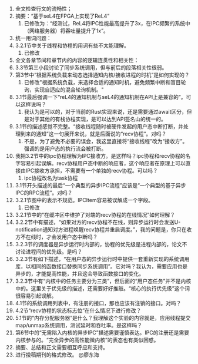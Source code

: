 

1. 全文检查行文的流畅性；
 1. 摘要：“基于seL4在FPGA上实现了ReL4”
	 1. 已修改为：“经测试，ReL4将IPC性能最高提升了3x，在IPC频繁的系统中（网络服务器）将吞吐量提升了1x”。
2. 统一用词问题：
 1. 3.2.1节中关于线程和协程的用词有些不太能理解。
	 1. 已修改
3. 全文各章节间和章节内的内容的逻辑连贯性和相关性：
 1. 3.3节第三小段讨论了同步系统调用，但与前后的段落相关性很弱。
4. 第3节中“根据系统负载来动态选择通知内核/接收进程的时机”是如何实现的？
	1. 已修改"根据系统负载，来选择合适的通知时机，避免频繁中断和盲目轮询，实现自适应的混合轮询机制。"
5. 3.1节最后强调一下“reL4的通知机制与seL4的通知机制在API上是兼容的”。可以这样说吗？
	1. 我认为是可以的，对于当前的Rust实现来说，还是需要通过await区分，但是对于其他的有栈协程实现，是可以达到API签名山的统一的。
6. 3.1节的描述感觉不完整。“接收线程随时被硬件发起的用户态中断打断，并处理到来的通知”这一句展开来说，就是后面说的“recv协程”。对吗？
	1. 不是，为了避免不必要的误会，我这里直接将“接收线程”改为“接收方”。强调的是用户态的执行流会被打断。
7. 我把3.2节中的ipc协程理解为IPC接收方。是这样吗？ipc协程和recv协程的名字容易引起误解。recv协程用户态中断的响应者，这个响应者在原理上可以直接由IPC接收方承担，不需要有一个单独的recv协程。可以吗？
	1. ipc协程改名为task协程
8. 3.1节开头描述的最后“一个典型的异步IPC流程”应该是“一个典型的基于异步IPC的RPC流程”。对吗？
9. 3.2.1节图中的表示不规范。IPCItem容易被误解成一个字段。
	1. 已修改
10. 3.2.1节中的“在缓冲区中维护了对端的recv协程的在线情况”如何理解？
11. 3.2.2节中有描述，“如果对方的recv协程不在线，则异步运行时会发送U-notification通知对方进程唤醒recv协程并重启调度。”，我的问题是，你只在收方不在线时，才会发用户态中断吗？
12. 3.2.3节的调度器是异步运行时内部的，协程的优先级是进程内部的，论文不讨论进程间的优先级。是吗？
13. 3.2.3节有如下描述，“在用户态的异步运行时中提供一套重新实现的系统调用库，以相同的函数接口替换同步系统调用”。它对吗？我认为，需要应用也是异步的，才能提高性能，并且这会导致函数接口的变化。
14. 3.2.3节中有“内核中的任务主要分为三类”，但后面的“用户态任务”并不是内核中的。这里关于优先级的描述，还需要好好推敲。“核心的执行优先级”这个词很容易引起误解。
15. 4.1节的系统调用列表中，有注册的接口，那也应该有注销的接口。对吗？
16. 4.2节“recv协程的状态标志位”在什么情况下进行修改？
17. 5.1节的“内存分配服务器”是什么？我理解这个实验的内容就是，应用线程提交map/unmap系统调用，测试延时和吞吐率。是这样吗？
18. 第6节中的“无需陷入内核的异步IPC”描述需要谨慎表达。IPC的注册还是需要内核参与的。“完全异步的高性能微内核”的表态也有类似困惑。
19. 摘要、总结和正文需要相互呼应和支持。
20. 进行投稿期刊的格式修改。
@廖东海